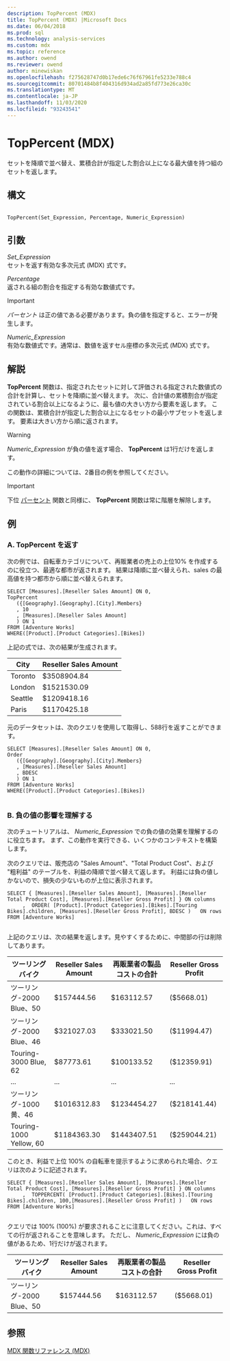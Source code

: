 ```yaml
---
description: TopPercent (MDX)
title: TopPercent (MDX) |Microsoft Docs
ms.date: 06/04/2018
ms.prod: sql
ms.technology: analysis-services
ms.custom: mdx
ms.topic: reference
ms.author: owend
ms.reviewer: owend
author: minewiskan
ms.openlocfilehash: f275628747d0b17ede6c76f67961fe5233e788c4
ms.sourcegitcommit: 80701484b8f404316d934ad2a85fd773e26ca30c
ms.translationtype: MT
ms.contentlocale: ja-JP
ms.lasthandoff: 11/03/2020
ms.locfileid: "93243541"
---
```

# <a name="toppercent-mdx"></a>TopPercent (MDX)


  セットを降順で並べ替え、累積合計が指定した割合以上になる最大値を持つ組のセットを返します。  
  
## <a name="syntax"></a>構文  
  
```  
  
TopPercent(Set_Expression, Percentage, Numeric_Expression)   
```  
  
## <a name="arguments"></a>引数  
 *Set_Expression*  
 セットを返す有効な多次元式 (MDX) 式です。  
  
 *Percentage*  
 返される組の割合を指定する有効な数値式です。  
  
> [!IMPORTANT]  
>  *パーセント*  は正の値である必要があります。負の値を指定すると、エラーが発生します。  
  
 *Numeric_Expression*  
 有効な数値式です。通常は、数値を返すセル座標の多次元式 (MDX) 式です。  
  
## <a name="remarks"></a>解説  
 **TopPercent** 関数は、指定されたセットに対して評価される指定された数値式の合計を計算し、セットを降順に並べ替えます。 次に、合計値の累積割合が指定されている割合以上になるように、最も値の大きい方から要素を返します。 この関数は、累積合計が指定した割合以上になるセットの最小サブセットを返します。 要素は大きい方から順に返されます。  
  
> [!WARNING]  
>  *Numeric_Expression* が負の値を返す場合、 **TopPercent** は1行だけを返します。  
>   
>  この動作の詳細については、2番目の例を参照してください。  
  
> [!IMPORTANT]  
>  下位 [パーセント](../mdx/bottompercent-mdx.md) 関数と同様に、 **TopPercent** 関数は常に階層を解除します。  
  
## <a name="examples"></a>例  

### <a name="a-return-toppercent"></a>A. TopPercent を返す

 次の例では、自転車カテゴリについて、再販業者の売上の上位10% を作成するのに役立つ、最適な都市が返されます。 結果は降順に並べ替えられ、sales の最高値を持つ都市から順に並べ替えられます。  
  
```  
SELECT [Measures].[Reseller Sales Amount] ON 0,  
TopPercent  
   ({[Geography].[Geography].[City].Members}  
   , 10  
   , [Measures].[Reseller Sales Amount]  
   ) ON 1  
FROM [Adventure Works]  
WHERE([Product].[Product Categories].[Bikes])  
```  
  
 上記の式では、次の結果が生成されます。  
  
|City|Reseller Sales Amount|  
|-|---------------------------|  
|Toronto|$3508904.84|  
|London|$1521530.09|  
|Seattle|$1209418.16|  
|Paris|$1170425.18|  
  
 元のデータセットは、次のクエリを使用して取得し、588行を返すことができます。  
  
```  
SELECT [Measures].[Reseller Sales Amount] ON 0,  
Order  
   ({[Geography].[Geography].[City].Members}  
   , [Measures].[Reseller Sales Amount]  
   , BDESC  
   ) ON 1  
FROM [Adventure Works]  
WHERE([Product].[Product Categories].[Bikes])  
  
```  
  
### <a name="b-understand-the-effect-of-negative-values"></a>B. 負の値の影響を理解する

 次のチュートリアルは、 *Numeric_Expression* での負の値の効果を理解するのに役立ちます。 まず、この動作を実行できる、いくつかのコンテキストを構築します。  
  
 次のクエリでは、販売店の "Sales Amount"、"Total Product Cost"、および "粗利益" のテーブルを、利益の降順で並べ替えて返します。 利益には負の値しかないので、損失の少ないものが上位に表示されます。  
  
```  
SELECT { [Measures].[Reseller Sales Amount], [Measures].[Reseller Total Product Cost], [Measures].[Reseller Gross Profit] } ON columns  
     ,  ORDER( [Product].[Product Categories].[Bikes].[Touring Bikes].children, [Measures].[Reseller Gross Profit], BDESC )   ON rows  
FROM [Adventure Works]  
  
```  
  
 上記のクエリは、次の結果を返します。見やすくするために、中間部の行は削除してあります。  
  
|ツーリング バイク|Reseller Sales Amount|再販業者の製品コストの合計|Reseller Gross Profit|  
|-|---------------------------|---------------------------------|---------------------------|  
|ツーリング-2000 Blue、50|$157444.56|$163112.57|($5668.01)|  
|ツーリング-2000 Blue、46|$321027.03|$333021.50|($11994.47)|  
|Touring-3000 Blue, 62|$87773.61|$100133.52|($12359.91)|  
|...|...|...|...|  
|ツーリング-1000 黄、46|$1016312.83|$1234454.27|($218141.44)|  
|Touring-1000 Yellow, 60|$1184363.30|$1443407.51|($259044.21)|  
  
 このとき、利益で上位 100% の自転車を提示するように求められた場合、クエリは次のように記述されます。  
  
```  
SELECT { [Measures].[Reseller Sales Amount], [Measures].[Reseller Total Product Cost], [Measures].[Reseller Gross Profit] } ON columns  
     ,  TOPPERCENT( [Product].[Product Categories].[Bikes].[Touring Bikes].children, 100,[Measures].[Reseller Gross Profit] )   ON rows  
FROM [Adventure Works]  
  
```  
  
 クエリでは 100% (100%) が要求されることに注意してください。これは、すべての行が返されることを意味します。 ただし、 *Numeric_Expression* には負の値があるため、1行だけが返されます。  
  
|ツーリング バイク|Reseller Sales Amount|再販業者の製品コストの合計|Reseller Gross Profit|  
|-|---------------------------|---------------------------------|---------------------------|  
|ツーリング-2000 Blue、50|$157444.56|$163112.57|($5668.01)|  
  
## <a name="see-also"></a>参照  
 [MDX 関数リファレンス &#40;MDX&#41;](../mdx/mdx-function-reference-mdx.md)  
  
  
